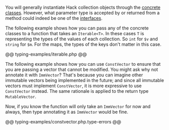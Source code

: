 You will generally instantiate Hack collection objects through the [concrete classes](./classes.md). However, what parameter type is accepted by or returned from a method could indeed be one of the [interfaces](./interfaces.md).

The following example shows how you can pass any of the concrete classes to a function that takes an `Iterable<T>`. In these cases `T` is representing the types of the values of each collection. So `int` for `$v` and `string` for `$m`. For the maps, the types of the keys don't matter in this case.

@@ typing-examples/iterable.php @@

The following example shows how you can use `ConstVector` to ensure that you are passing a vector that cannot be modified. You might ask why not annotate it with `ImmVector`? That's because you can imagine other immutable vectors being implemented in the future; and since all immutable vectors must implement `ConstVector`, it is more expressive to use `ConstVector` instead. The same rationale is applied to the return type `MutableVector`.

Now, if you know the function will only take an `ImmVector` for now and always, then type annotating it as `ImmVector` would be fine.

@@ typing-examples/constvector.php.type-errors @@ 
